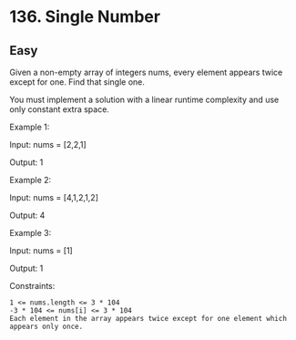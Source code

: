 # 136. Single Number

## **Easy**

Given a non-empty array of integers nums, every element appears twice except for one. Find that single one.

You must implement a solution with a linear runtime complexity and use only constant extra space.

 

Example 1:

  Input: nums = [2,2,1]

  Output: 1

Example 2:

  Input: nums = [4,1,2,1,2]

  Output: 4

Example 3:

  Input: nums = [1]

  Output: 1

 

Constraints:

    1 <= nums.length <= 3 * 104
    -3 * 104 <= nums[i] <= 3 * 104
    Each element in the array appears twice except for one element which appears only once.


